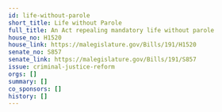 ```yaml
---
id: life-without-parole
short_title: Life without Parole
full_title: An Act repealing mandatory life without parole
house_no: H1520
house_link: https://malegislature.gov/Bills/191/H1520
senate_no: S857
senate_link: https://malegislature.gov/Bills/191/S857
issue: criminal-justice-reform
orgs: []
summary: []
co_sponsors: []
history: []
---
```

